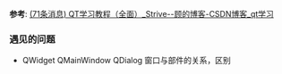 **参考**:
[(71条消息) QT学习教程（全面）_Strive--顾的博客-CSDN博客_qt学习](https://blog.csdn.net/perfectguyipeng/article/details/84611569)

### 遇见的问题 ###
* QWidget QMainWindow QDialog 窗口与部件的关系，区别
